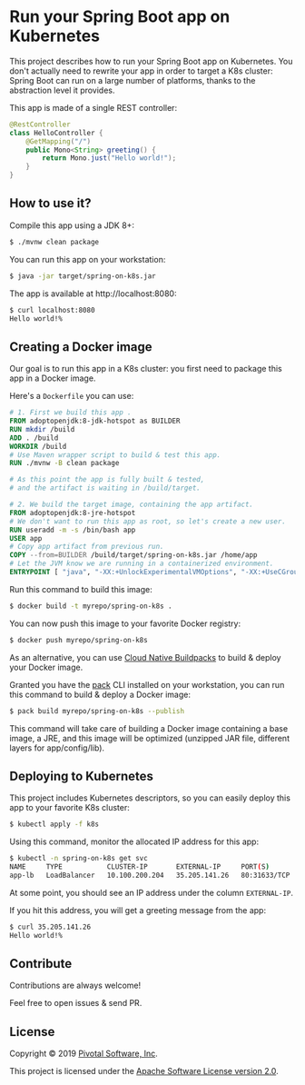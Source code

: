 # Run your Spring Boot app on Kubernetes 

This project describes how to run your Spring Boot app on Kubernetes.
You don't actually need to rewrite your app in order to target a K8s
cluster: Spring Boot can run on a large number of platforms, thanks to
the abstraction level it provides.

This app is made of a single REST controller:
```java
@RestController
class HelloController {
    @GetMapping("/")
    public Mono<String> greeting() {
        return Mono.just("Hello world!");
    }
}
```

## How to use it?

Compile this app using a JDK 8+:
```bash
$ ./mvnw clean package
```

You can run this app on your workstation:
```bash
$ java -jar target/spring-on-k8s.jar
```

The app is available at http://localhost:8080:
```bash
$ curl localhost:8080
Hello world!%
```

## Creating a Docker image

Our goal is to run this app in a K8s cluster: you first need to package
this app in a Docker image.

Here's a `Dockerfile` you can use:
```Dockerfile
# 1. First we build this app .
FROM adoptopenjdk:8-jdk-hotspot as BUILDER
RUN mkdir /build
ADD . /build
WORKDIR /build
# Use Maven wrapper script to build & test this app.
RUN ./mvnw -B clean package

# As this point the app is fully built & tested,
# and the artifact is waiting in /build/target.

# 2. We build the target image, containing the app artifact.
FROM adoptopenjdk:8-jre-hotspot
# We don't want to run this app as root, so let's create a new user.
RUN useradd -m -s /bin/bash app
USER app
# Copy app artifact from previous run.
COPY --from=BUILDER /build/target/spring-on-k8s.jar /home/app
# Let the JVM know we are running in a containerized environment.
ENTRYPOINT [ "java", "-XX:+UnlockExperimentalVMOptions", "-XX:+UseCGroupMemoryLimitForHeap", "-jar", "/home/app/spring-on-k8s.jar" ]
```

Run this command to build this image:
```bash
$ docker build -t myrepo/spring-on-k8s .
```

You can now push this image to your favorite Docker registry:
```bash
$ docker push myrepo/spring-on-k8s
```

As an alternative, you can use [Cloud Native Buildpacks](https://buildpacks.io)
to build & deploy your Docker image.

Granted you have the [pack](https://github.com/buildpack/pack) 
CLI installed on your workstation, you can run this command
to build & deploy a Docker image:
```bash
$ pack build myrepo/spring-on-k8s --publish
```

This command will take care of building a Docker image containing
a base image, a JRE, and this image will be optimized (unzipped
JAR file, different layers for app/config/lib).

## Deploying to Kubernetes

This project includes Kubernetes descriptors, so you can easily deploy
this app to your favorite K8s cluster:
```bash
$ kubectl apply -f k8s
```

Using this command, monitor the allocated IP address for this app:
```bash
$ kubectl -n spring-on-k8s get svc
NAME     TYPE           CLUSTER-IP       EXTERNAL-IP     PORT(S)        AGE
app-lb   LoadBalancer   10.100.200.204   35.205.141.26   80:31633/TCP   90s
```

At some point, you should see an IP address under the column `EXTERNAL-IP`.

If you hit this address, you will get a greeting message from the app:
```bash
$ curl 35.205.141.26
Hello world!%
```

## Contribute

Contributions are always welcome!

Feel free to open issues & send PR.

## License

Copyright &copy; 2019 [Pivotal Software, Inc](https://pivotal.io).

This project is licensed under the [Apache Software License version 2.0](https://www.apache.org/licenses/LICENSE-2.0).
